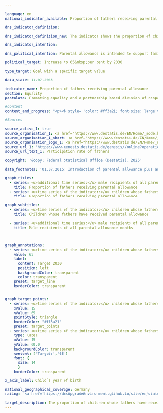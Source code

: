 ```yaml
---

language: en        
national_indicator_available: Proportion of fathers receiving parental allowance        

dns_indicator_definition:         

dns_indicator_definition_new: The indicator shows the proportion of children (in per cent) whose fathers received parental allowance.        

dns_indicator_intention:         

dns_political_intention: Parental allowance is intended to support families in sharing responsibilities as partners and to achieve a good work-life balance for mothers and fathers. The introduction of Parental Allowance Plus and the partnership bonus in particular is intended to further promote social change in gender-stereotypical role models of mothers and fathers and ultimately promote equality in the labour market.        

political_target: Increase to 65&nbsp;per cent by 2030        

type_target: Goal with a specific target value        

data_state: 11.07.2025        

indicator_name: Proportion of fathers receiving parental allowance        
section: Equality        
postulate: Promoting equality and a partnership-based division of responsibilities        

#content         
content_and_progress: "<p><b style= 'color: #ff3a21; font-size: large'>5.1.d Proportion of fathers receiving parental allowance</b><br><br><b>Content and methodology</b><br><br>Parental allowance was introduced when the Federal Parental Allowance and Parental Leave Act (<abbr title='Federal Parental Allowance and Parental Leave Act' tabindex='0'>BEEG</abbr>) came into force for children born on or after January 1, 2007. Parents are entitled to parental allowance if they are resident or ordinarily resident in Germany, live in the same household as their child, are responsible for the child's care and upbringing and have no or only limited gainful employment. The regulations apply equally to mothers and fathers. The parents' spouses or partners are also eligible if they live in the same household. In over 99&nbsp;% of cases, the beneficiaries are biological or adoptive parents.<sup>1</sup> <br><br>The indicator is based on the quarterly parental allowance statistics, in which all approved parental allowance benefits are recorded. It shows the proportion of children born in a particular year whose fathers received parental allowance in relation to all children in that year for whom parental allowance was received.<br><br>As only children who are entitled to parental allowance are taken into account, children of foreign asylum seekers who are not entitled to parental allowance, for example, are not taken into account and therefore have no influence on the indicator.<br><br>The data is based on the completed parental allowance payments per birth cohort. Complete data is therefore generally only available around two years after the end of the respective birth year.<br><br>A differentiation by type of partnership (same-sex or opposite-sex) is not possible due to the current survey methodology. For the sake of simplicity, it is therefore assumed that each child is assigned exactly one father entitled to benefits.<br><br>Until June 30, 2015, the maximum period of entitlement was limited to 14&nbsp;months. For children born from July 1, 2015, parents can choose between different benefit models or combine them: Basic Parental Allowance, Parental Allowance Plus and Partnership Bonus. Depending on the model chosen, the period of entitlement can vary significantly.<br><br>The indicator only shows the actual amount of parental allowance received. It does not include the duration of entitlement or the possible extent of part-time employment while receiving parental allowance.<br><br>Since April 1, 2025, new income limits have applied to the receipt of parental allowance. This new regulation could influence the development of the indicator in future, as fewer couples are likely to be eligible.<br><br><b>Development</b><br><br>Between 2008&nbsp;and 2022, the proportion of fathers receiving parental allowance increased significantly. The proportion of children whose fathers received parental allowance increased from 21.2&nbsp;% in 2008&nbsp;to 46.3&nbsp;% in 2022. Maternal participation remained constant at a high level of around 98&nbsp;% over the same period.<br><br>Despite this trend, the politically set target of increasing the proportion of children with fathers receiving parental allowance to at least 65&nbsp;% by 2030&nbsp;is unlikely to be achieved if the trend remains the same.<br><br>The increase in paternal participation was accompanied by a slight decrease in the average duration of receipt per father. While fathers received parental allowance for children born in 2008&nbsp;for an average of 3.7&nbsp;months, the figure for the 2022&nbsp;cohort was only 3.3&nbsp;months. However, as more fathers participated overall, the total number of parental allowance months claimed by fathers increased. In relation to all eligible fathers&nbsp;–&nbsp;<abbr title='that is to say (id est)' tabindex='0'>i.e.</abbr> including those who did not apply &#8209; the average number of months claimed rose from 0.8&nbsp;(2008) to 1.5&nbsp;months (2022).<br><br>The average duration of entitlement for mothers (in relation to all eligible mothers) was significantly higher in comparison: it was 11.5&nbsp;months for the 2008&nbsp;cohort and rose to 13.8&nbsp;months for the 2022&nbsp;cohort.<br><br>A regional comparison for 2022&nbsp;shows clear differences in paternal participation: The highest proportions were recorded in Sachsen (55.4&nbsp;%) and Bayern (53.8&nbsp;%), while Bremen (35.0&nbsp;%) and Saarland (34.8&nbsp;%) had the lowest figures.<br><br><small><sup>1</sup> For ease of reading, the terms 'mothers' and 'fathers' are used in simplified form below.</small></p>"                

#Sources        

source_active_1: true
source_organisation_1: <a href="https://www.destatis.de/EN/Home/_node.html" target="_blank">Federal Statistical Office</a>
source_organisation_1_short: <a href="https://www.destatis.de/EN/Home/_node.html" target="_blank">Federal Statistical Office</a>
source_organisation_logo_1: <a href="https://www.destatis.de/EN/Home/_node.html" target="_blank"><img src="https://dnsTestEnvironment.github.io/dns-indicators/public/OrgImgEn/destatis.png" alt="Federal Statistical Office" title=" Click here to visit the homepage of the organizationFederal Statistical Office" style="height:60px; width:148px; border:transparent"/></a>
source_url_1: 'https://www-genesis.destatis.de/genesis//online?operation=table&code=22922-0011&bypass=true&levelindex=0&levelid=1660813986805#abreadcrumb&language=en'
source_url_text_1: Participation rate of fathers
        
copyright: '&copy; Federal Statistical Office (Destatis), 2025'        

data_footnotes: '01.07.2015: Introduction of parental allowance plus and partnership bonus.<br>• In order to analyse all completed benefit payments for a specific period of birth, the maximum possible payment period must be taken into account, meaning that data can only be displayed with a longer time lag.'        

graph_titles: 
  - series: <u>additional time series:</u> male recipients of all parental allowance months taken
    title: Proportion of fathers receiving parental allowance
  - series: <u>time series of the indicator:</u> children whose fathers have received parental allowance
    title: Proportion of fathers receiving parental allowance        

graph_subtitles: 
  - series: <u>time series of the indicator:</u> children whose fathers have received parental allowance
    title: Children whose fathers have received parental allowance
    
  - series: <u>additional time series:</u> male recipients of all parental allowance months taken
    title: Male recipients of all parental allowance months
            


graph_annotations:
  - series: <u>time series of the indicator:</u> children whose fathers have received parental allowance
    value: 65
    label:
      content: Target 2030
      position: left
      backgroundColor: transparent
      color: transparent
    preset: target_line
    borderColor: transparent        


graph_target_points:
  - series: <u>time series of the indicator:</u> children whose fathers have received parental allowance
    xValue: 15
    yValue: 65
    pointStyle: triangle
    borderColor: "#ff3a21"
    preset: target_points
  - series: <u>time series of the indicator:</u> children whose fathers have received parental allowance
    type: label
    xValue: 15
    yValue: 60.0
    backgroundColor: transparent
    content: ['Target:','65']
    font: {
      size: 14
      }
    borderColor: transparent        

x_axis_label: Child`s year of birth        

national_geographical_coverage: Germany        
rating: '<a href="https://dnsUpgradeEnvironment.github.io/site/en/status"><img src="https://sdg-indikatoren.de/public/Wettersymbole/Wolke.png" title="Although the indicator has in 2022 been moving in the desired direction toward the target, if the trend had to continued, the target would have been missed in the target year by more than 20% of the difference between the target value and the value at that time." alt="Weathersymbol: cloud"/></a>'        

target_description: The proportion of children whose fathers have received parental allowance should increase to at least 65&nbsp;per cent by 2030.<br><br>Based on the target formulation, the value of indicator 5.1.d would only increase to around 56&nbsp;per cent by 2030&nbsp;if the average development of the years 2017&nbsp;to 2027&nbsp;continues. The difference to the politically defined target value would be so great (over 20&nbsp;per cent of the difference between the target value and the value from 2022) that it is unlikely that the target will be achieved. Indicator 5.1.d is rated as "cloud" for 2022.        
---
```


